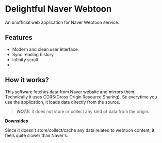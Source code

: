 # Delightful Naver Webtoon

An unofficial web application for Naver Webtoon service.

## Features

- Modern and clean user interface
- Sync reading history
- Infinity scroll
-

## How it works?

This software fetches data from Naver website and mirrors them. Technically it uses CORS(Cross Origin Resource Sharing). So everytime you use the application, it loads data directly from the source.

> **_NOTE:_** It does not store or collect any kind of data from the origin.

**Downsides**

Since it doesn't store/collect/cache any data related to webtoon content, it feels quite slower than Naver's.
